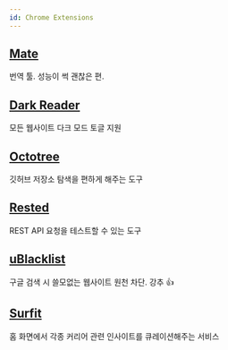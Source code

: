 ```yaml
---
id: Chrome Extensions
---
```


## [Mate](https://chrome.google.com/webstore/detail/mate-translate-%E2%80%93-translat/ihmgiclibbndffejedjimfjmfoabpcke)

번역 툴. 성능이 썩 괜찮은 편.

## [Dark Reader](https://chrome.google.com/webstore/detail/dark-reader/eimadpbcbfnmbkopoojfekhnkhdbieeh)

모든 웹사이트 다크 모드 토글 지원

## [Octotree](https://chrome.google.com/webstore/detail/octotree-github-code-tree/bkhaagjahfmjljalopjnoealnfndnagc)

깃허브 저장소 탐색을 편하게 해주는 도구

## [Rested](https://chrome.google.com/webstore/detail/rested/eelcnbccaccipfolokglfhhmapdchbfg/related)

REST API 요청을 테스트할 수 있는 도구

## [uBlacklist](https://chrome.google.com/webstore/detail/ublacklist/pncfbmialoiaghdehhbnbhkkgmjanfhe)

구글 검색 시 쓸모없는 웹사이트 원천 차단. 강추 👍

## [Surfit](https://chrome.google.com/webstore/detail/%EC%84%9C%ED%95%8F-%EB%A7%A4%EC%9D%BC-%EC%84%B1%EC%9E%A5%ED%95%98%EB%8A%94-%EC%82%AC%EB%9E%8C%EB%93%A4%EC%9D%98-%EC%BB%A4%EB%A6%AC%EC%96%B4-%ED%94%8C%EB%9E%AB%ED%8F%BC/ipjibgkeofiedbfcfekfggdmjhhljgjn)

홈 화면에서 각종 커리어 관련 인사이트를 큐레이션해주는 서비스
